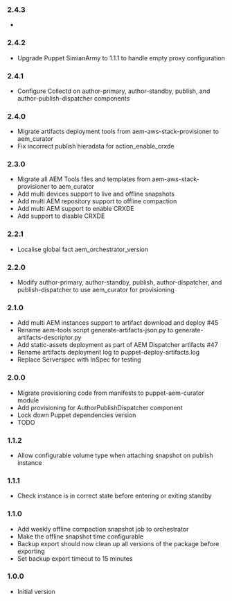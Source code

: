### 2.4.3
*

### 2.4.2
* Upgrade Puppet SimianArmy to 1.1.1 to handle empty proxy configuration

### 2.4.1
* Configure Collectd on author-primary, author-standby, publish, and author-publish-dispatcher components

### 2.4.0
* Migrate artifacts deployment tools from aem-aws-stack-provisioner to aem_curator
* Fix incorrect publish hieradata for action_enable_crxde

### 2.3.0
* Migrate all AEM Tools files and templates from aem-aws-stack-provisioner to aem_curator
* Add multi devices support to live and offline snapshots
* Add multi AEM repository support to offline compaction
* Add multi AEM support to enable CRXDE
* Add support to disable CRXDE

### 2.2.1
* Localise global fact aem_orchestrator_version

### 2.2.0
* Modify author-primary, author-standby, publish, author-dispatcher, and publish-dispatcher to use aem_curator for provisioning

### 2.1.0
* Add multi AEM instances support to artifact download and deploy #45
* Rename aem-tools script generate-artifacts-json.py to generate-artifacts-descriptor.py
* Add static-assets deployment as part of AEM Dispatcher artifacts #47
* Rename artifacts deployment log to puppet-deploy-artifacts.log
* Replace Serverspec with InSpec for testing

### 2.0.0
* Migrate provisioning code from manifests to puppet-aem-curator module
* Add provisioning for AuthorPublishDispatcher component
* Lock down Puppet dependencies version
* TODO

### 1.1.2
* Allow configurable volume type when attaching snapshot on publish instance

### 1.1.1
* Check instance is in correct state before entering or exiting standby

### 1.1.0
* Add weekly offline compaction snapshot job to orchestrator
* Make the offline snapshot time configurable
* Backup export should now clean up all versions of the package before exporting
* Set backup export timeout to 15 minutes

### 1.0.0
* Initial version

